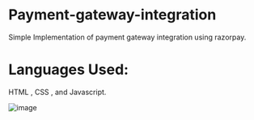 # Payment-gateway-integration
Simple Implementation of payment gateway integration using razorpay.

# Languages Used: 
HTML , CSS , and Javascript.

![image](https://user-images.githubusercontent.com/65901214/149621294-1426cb2f-60d2-4a0d-9540-ab6ba023fb29.png)
